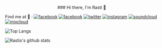 <p align="center">
### Hi there, I'm Rasti 👋

Find me at :mag_right: :
[![facebook](https://img.shields.io/badge/facebook-@rastitkac-3b5998)](https://facebook.com/rastitkac)
[![facebook](https://img.shields.io/badge/facebook-@rastitkacmusic-3b5998)](https://facebook.com/rastitkacmusic)
[![twitter](https://img.shields.io/badge/twitter-@rastitkac-00acee)](https://twitter.com/rastitkac)
[![instagram](https://img.shields.io/badge/instagram-@rastitkac-3f729b)](https://instagram.com/rastitkac)
[![soundcloud](https://img.shields.io/badge/soundcloud-@rasti--tkac-ff7700)](https://soundcloud.com/rasti-tkac)
[![mixcloud](https://img.shields.io/badge/mixcloud-@rastitkac-52aad8)](https://mixcloud.com/rastitkac)

![Top Langs](https://github-readme-stats.vercel.app/api/top-langs/?username=rastitkac&layout=compact&hide=css,html)

![Rastis's github stats](https://github-readme-stats.vercel.app/api?username=rastitkac&count_private=true&show_icons=true&theme=onedark)
</p>
